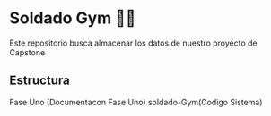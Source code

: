 # Soldado Gym 💪🏼

Este repositorio busca almacenar los datos de nuestro proyecto de Capstone 

## Estructura
Fase Uno (Documentacon Fase Uno)
soldado-Gym(Codigo Sistema)

